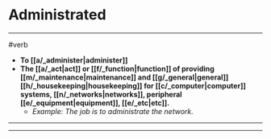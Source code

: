 # Administrated
---
#verb
- **To [[a/_administer|administer]]**
- **The [[a/_act|act]] or [[f/_function|function]] of providing [[m/_maintenance|maintenance]] and [[g/_general|general]] [[h/_housekeeping|housekeeping]] for [[c/_computer|computer]] systems, [[n/_networks|networks]], peripheral [[e/_equipment|equipment]], [[e/_etc|etc]].**
	- _Example: The job is to administrate the network._
---
---
